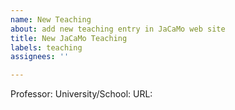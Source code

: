```yaml
---
name: New Teaching
about: add new teaching entry in JaCaMo web site
title: New JaCaMo Teaching
labels: teaching
assignees: ''

---
```


Professor:
University/School:
URL:
